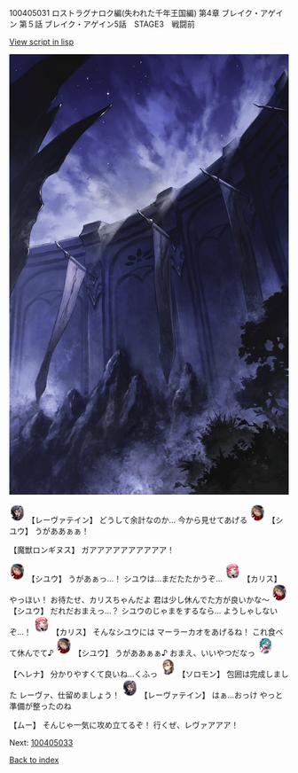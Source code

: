 100405031 ロストラグナロク編(失われた千年王国編) 第4章 ブレイク・アゲイン 第５話 ブレイク・アゲイン5話　STAGE3　戦闘前

[View script in lisp](../scripts/100405031.txt)

![101_south_wall.png](../images/backgrounds/101_south_wall.png)

<img src="../images/units/3100211.png" alt="3100211.png" height="34"/>
【レーヴァテイン】
どうして余計なのか…
今から見せてあげる

<img src="../images/units/3201911.png" alt="3201911.png" height="34"/>
【シユウ】
うがああぁぁ！

【魔獣ロンギヌス】
ガアアアアアアアアアア！

<img src="../images/units/3201911.png" alt="3201911.png" height="34"/>
【シユウ】
うがあぁっ…！
シユウは…まだたたかうぞ…

<img src="../images/units/3602511.png" alt="3602511.png" height="34"/>
【カリス】
やっほい！
お待たせ、カリスちゃんだよ
君は少し休んでた方が良いかな～

<img src="../images/units/3201911.png" alt="3201911.png" height="34"/>
【シユウ】
だれだおまえっ…？
シユウのじゃまをするなら…
ようしゃしないぞ…！

<img src="../images/units/3602511.png" alt="3602511.png" height="34"/>
【カリス】
そんなシユウには
マーラーカオをあげるね！
これ食べて休んでて♪

<img src="../images/units/3201911.png" alt="3201911.png" height="34"/>
【シユウ】
うがああぁぁ♪
おまえ、いいやつだなっ

<img src="../images/units/3302811.png" alt="3302811.png" height="34"/>
【ヘレナ】
分かりやすくて良いね…くふっ

<img src="../images/units/3503111.png" alt="3503111.png" height="34"/>
【ソロモン】
包囲は完成しました
レーヴァ、仕留めましょう！

<img src="../images/units/3100211.png" alt="3100211.png" height="34"/>
【レーヴァテイン】
はぁ…おっけ
やっと準備が整ったのね

【ムー】
そんじゃ一気に攻め立てるぞ！
行くぜ、レヴァアアア！

Next: [100405033](100405033.md)

[Back to index](index.md)
